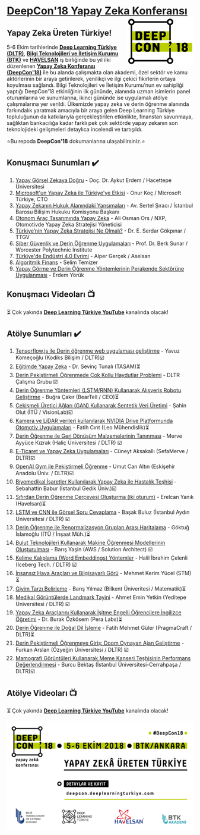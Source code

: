 # [DeepCon'18 Yapay Zeka Konferansı](http://deepcon.deeplearningturkiye.com/) <img align="right" src="deepcon_logo.png">

## Yapay Zeka Üreten Türkiye!



5-6 Ekim tarihlerinde [**Deep Learning Türkiye (DLTR)**](http://deeplearningturkiye.com/), [**Bilgi Teknolojileri ve İletişim Kurumu (BTK)**](https://www.btk.gov.tr/) ve [**HAVELSAN**](http://www.havelsan.com.tr/) iş birliğinde bu yıl ilki düzenlenen [**Yapay Zeka Konferansı (DeepCon'18)**](http://deepcon.deeplearningturkiye.com/) ile bu alanda çalışmakta olan akademi, özel sektör ve kamu aktörlerinin bir araya getirilerek, yenilikçi ve ilgi çekici fikirlerin ortaya koyulması sağlandı. Bilgi Teknolojileri ve İletişim Kurumu’nun ev sahipliği yaptığı DeepCon’18 etkinliğinin ilk gününde, alanında uzman isimlerin panel oturumlarına ve sunumlarına, ikinci gününde ise uygulamalı atölye çalışmalarına yer verildi. Ülkemizde yapay zeka ve derin öğrenme alanında farkındalık yaratmak amacıyla bir araya gelen Deep Learning Türkiye topluluğunun da katkılarıyla gerçekleştirilen etkinlikte, finanstan savunmaya, sağlıktan bankacılığa kadar farklı pek çok sektörde yapay zekanın son teknolojideki gelişmeleri detaylıca incelendi ve tartışıldı.

⭐️Bu repoda **DeepCon'18** dokumanlarına ulaşabilirsiniz.⭐️

## Konuşmacı Sunumları :heavy_check_mark:
1. [Yapay Görsel Zekaya Doğru](https://github.com/deeplearningturkiye/DeepCon18/blob/master/Konusmaci_Sunumlari/1-DeepCon_AykutErdem.pdf) - Doç. Dr. Aykut Erdem / Hacettepe Üniversitesi
2. [Microsoft'un Yapay Zeka ile Türkiye'ye Etkisi](https://github.com/deeplearningturkiye/DeepCon18/blob/master/Konusmaci_Sunumlari/2-DeepCon_Onur%20Koc.pdf) - Onur Koç / Microsoft Türkiye, CTO
3. [Yapay Zekanın Hukuk Alanındaki Yansımaları](https://github.com/deeplearningturkiye/DeepCon18/blob/master/Konusmaci_Sunumlari/3-DeepCon_Av.SertalSiraci.pdf) - Av. Sertel Şıracı / İstanbul Barosu Bilişim Hukuku Komisyonu Başkanı
4. [Otonom Araç Tasarımında Yapay Zeka](https://github.com/deeplearningturkiye/DeepCon18/blob/master/Konusmaci_Sunumlari/4-DeepCon_AliOsmanOrs.pdf) - Ali Osman Ors / NXP, Otomotivde Yapay Zeka Stratejisi Yöneticisi
5. [Türkiye’nin Yapay Zeka Stratejisi Ne Olmalı?](https://github.com/deeplearningturkiye/DeepCon18/blob/master/Konusmaci_Sunumlari/5-DeepCon_ESerdarGokpinar.pdf) - Dr. E. Serdar Gökpınar / TTGV
6. [Siber Güvenlik ve Derin Öğrenme Uygulamaları](https://github.com/deeplearningturkiye/DeepCon18/blob/master/Konusmaci_Sunumlari/6-DeepCon_BerkSunar.pdf) - Prof. Dr. Berk Sunar / Worcester Polytechnic Institute
7. [Türkiye'de Endüstri 4.0 Evrimi](https://github.com/deeplearningturkiye/DeepCon18/blob/master/Konusmaci_Sunumlari/7-DeepCon_AlperGer%C3%A7ek.pdf) - Alper Gerçek / Aselsan
8. [Algoritmik Finans]() -  Selim Temizer
9. [Yapay Görme ve Derin Öğrenme Yöntemlerinin Perakende Sektörüne Uygulanması](https://github.com/deeplearningturkiye/DeepCon18/blob/master/Konusmaci_Sunumlari/9-DeepCon_ErdemYoruk.pdf) - Erdem Yörük

## Konuşmacı Videoları :tv:
:hourglass_flowing_sand: Çok yakında [**Deep Learning Türkiye YouTube**](https://www.youtube.com/channel/UCrp_7_JACqsYbSmHFowvqbg) kanalında olacak!

## Atölye Sunumları :heavy_check_mark:
1. [Tensorflow.js ile Derin öğrenme web uygulaması geliştirme](https://github.com/deeplearningturkiye/DeepCon18/tree/master/Atolye_Dosyalari/TensorFlowJS_Derin_Ogrenme_Web%20Uygulamasi_Gelistirme) - Yavuz Kömeçoğlu  (Kodiks Bilişim / DLTR):ballot_box_with_check:
2. [Eğitimde Yapay Zeka]() - Dr. Sevinç Tunalı (TASAM):hourglass_flowing_sand:
3. [Derin Pekiştirmeli Öğrenmede Çok Kollu Haydutlar Problemi](https://github.com/deeplearningturkiye/DeepCon18/tree/master/Atolye_Dosyalari/Pekistirmeli_Ogrenmede_Cok_Kollu_Haydutlar_Problemi) - DLTR Çalışma Grubu :ballot_box_with_check:
4. [Derin Öğrenme Yöntemleri (LSTM/RNN) Kullanarak Alışveriş Robotu Geliştirme]() - Buğra Çakır (BearTell / CEO):hourglass_flowing_sand:
5. [Çekişmeli Üretici Ağları (GAN) Kullanarak Sentetik Veri Üretimi](https://notebooks.azure.com/anon-is8d8q/libraries/GANDLTR) - Şahin Olut (İTÜ / VisionLab):ballot_box_with_check:
6. [Kamera ve LiDAR verileri kullanılarak NVIDIA Drive Platformunda Otomotiv Uygulamaları]() - Fatih Cırıt (Leo Mühendislik):hourglass_flowing_sand:
7. [Derin Öğrenme ile Geri Dönüşüm Malzemelerinin Tanınması](https://github.com/deeplearningturkiye/DeepCon18/tree/master/Atolye_Dosyalari/Derin_Ogrenme_ile_Geri_Donusum_Malzemelerinin_Taninmasi) -  Merve Ayyüce Kızrak (Haliç Üniversitesi / DLTR) :ballot_box_with_check:
8. [E-Ticaret ve Yapay Zeka Uygulamaları](https://github.com/deeplearningturkiye/DeepCon18/tree/master/Atolye_Dosyalari/E-Ticaret_ve_Yapay_Zeka_Uygulamalari) - Cüneyt Aksakallı (SefaMerve / DLTR):ballot_box_with_check:
9. [OpenAI Gym ile Pekiştirmeli Öğrenme](https://github.com/deeplearningturkiye/DeepCon18/tree/master/Atolye_Dosyalari/OpenAI_Gym_ile_Pekistirmeli_Ogrenme) - Umut Can Altın (Eskişehir Anadolu Üniv. / DLTR):ballot_box_with_check:
10. [Biyomedikal İşaretler Kullanılarak Yapay Zeka ile Hastalık Teşhisi](https://github.com/deeplearningturkiye/DeepCon18/tree/master/Atolye_Dosyalari/Biyomedikal_-saretler_Kullanilarak_Yapay_Zeka_ile_Hastalik_Teshisi) - Sebahattin Babur (İstanbul Gedik Üniv.):ballot_box_with_check:
11. [Sıfırdan Derin Öğrenme Çerçevesi Oluşturma (iki oturum)]() - Erelcan Yanık (Havelsan):hourglass_flowing_sand:
12. [LSTM ve CNN ile Görsel Soru Cevaplama](https://github.com/deeplearningturkiye/DeepCon18/blob/master/Atolye_Dosyalari/Ba%C5%9FakBuluz_DeepCon.pdf) - Başak Buluz (İstanbul Aydın Üniversitesi / DLTR) :ballot_box_with_check:
13. [Derin Öğrenme ile Renormalizasyon Grupları Arası Haritalama]() - Göktuğ İslamoğlu (İTÜ / İnşaat Müh.):hourglass_flowing_sand:
14. [Bulut Teknolojileri Kullanarak Makine Öğrenmesi Modellerinin Oluşturulması](https://deepcon.s3.eu-west-1.amazonaws.com/Bulut_AI_v01.pdf?X-Amz-Algorithm=AWS4-HMAC-SHA256&X-Amz-Date=20181011T091224Z&X-Amz-SignedHeaders=host&X-Amz-Expires=259199&X-Amz-Credential=AKIAIE6JUXZ3ZP7PRD6Q%2F20181011%2Feu-west-1%2Fs3%2Faws4_request&X-Amz-Signature=f44e91bd8f20764abbe53f27151e690e972d2c009d8d10a507916fd8b1c60413) - Barış Yaşin (AWS / Solution Architect) :ballot_box_with_check:
15. [Kelime Kalıplama (Word Embeddings) Yöntemler](https://github.com/deeplearningturkiye/DeepCon18/blob/master/Atolye_Dosyalari/Halil%C4%B0brahim%C3%87elenli_DeepCon.pdf) - Halil İbrahim Çelenli (Iceberg Tech. / DLTR) :ballot_box_with_check:
16. [İnsansız Hava Araçları ve Bilgisayarlı Görü]() - Mehmet Kerim Yücel (STM):hourglass_flowing_sand:
17. [Giyim Tarzı Belirleme]() - Barış Yılmaz (Bilkent Üniveritesi / Matematik):hourglass_flowing_sand:
18. [Medikal Görüntülerde Landmark Tayini](https://github.com/deeplearningturkiye/DeepCon18/blob/master/Atolye_Dosyalari/AhmetEminYetkin_DeepCon.pdf) - Ahmet Emin Yetkin (Yeditepe Üniversitesi / DLTR) :ballot_box_with_check:
19. [Yapay Zeka Araçlarını Kullanarak İşitme Engelli Öğrencilere İngilizce Öğretimi]() - Dr. Burak Özkösem (Pera Labs):hourglass_flowing_sand:
20. [Derin Öğrenme ile Doğal Dil İşleme]() - Fatih Mehmet Güler (PragmaCraft / DLTR):hourglass_flowing_sand:
21. [Derin Pekiştirmeli Öğrenmeye Giriş: Doom Oynayan Ajan Geliştirme](https://github.com/deeplearningturkiye/DeepCon18/tree/master/Atolye_Dosyalari/Derin_Pekistirmeli_Ogrenmeye_Giris_Doom_Oynayan_Ajan_Gelistirme) - Furkan Arslan (Özyeğin Üniversitesi / DLTR) :ballot_box_with_check:
22. [Mamografi Görüntüleri Kullanarak Meme Kanseri Teşhisinin Performans Değerlendirmesi](https://github.com/deeplearningturkiye/DeepCon18/tree/master/Atolye_Dosyalari/Mamografi_Goruntuleri_Kullanarak_Meme_Kanseri_Teshisinin_Performans_Degerlendirmesi) - Burcu Bektaş (İstanbul Üniversitesi-Cerrahpaşa / DLTR):ballot_box_with_check:


## Atölye Videoları :tv:
:hourglass_flowing_sand: Çok yakında [**Deep Learning Türkiye YouTube**](https://www.youtube.com/channel/UCrp_7_JACqsYbSmHFowvqbg) kanalında olacak!

<img align="right" src="DEEPCON18.jpeg">
